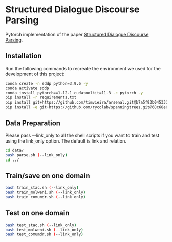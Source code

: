 # Structured Dialogue Discourse Parsing
Pytorch implementation of the paper [Structured Dialogue Discourse Parsing](https://aclanthology.org/2022.sigdial-1.32/).

## Installation
Run the following commands to recreate the environment we used for the development of this project:
```sh
conda create -n sddp python=3.9.6 -y
conda activate sddp
conda install pytorch==1.12.1 cudatoolkit=11.3 -c pytorch -y
pip install -r requirements.txt
pip install git+https://github.com/timvieira/arsenal.git@b7a5f93b04533236bbe297b4079256ea15812b88
pip install -e git+https://github.com/rycolab/spanningtrees.git@68c68e6f37d0951a524b901d9e84c5c1c498420e#egg=spanningtrees
```

## Data Preparation
Please pass --link_only to all the shell scripts if you want to train and test using the link_only option. The default is link and relation.
```sh
cd data/
bash parse.sh (--link_only)
cd ../
```

## Train/save on one domain
```sh
bash train_stac.sh (--link_only)
bash train_molweni.sh (--link_only)
bash train_comumdr.sh (--link_only)
```

## Test on one domain
```sh
bash test_stac.sh (--link_only)
bash test_molweni.sh (--link_only)
bash test_comumdr.sh (--link_only)
```